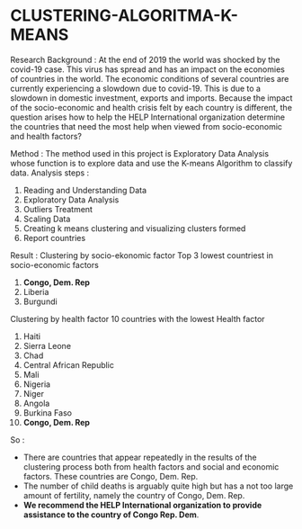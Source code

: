 # CLUSTERING-ALGORITMA-K-MEANS
Research Background :
At the end of 2019 the world was shocked by the covid-19 case. This virus has spread and has an impact on the economies of countries in the world. The economic conditions of several countries are currently experiencing a slowdown due to covid-19. This is due to a slowdown in domestic investment, exports and imports. Because the impact of the socio-economic and health crisis felt by each country is different, the question arises how to help the HELP International organization determine the countries that need the most help when viewed from socio-economic and health factors?

Method :
The method used in this project is Exploratory Data Analysis whose function is to explore data and use the K-means Algorithm to classify data.
Analysis steps :
1)	Reading and Understanding Data
2)	Exploratory Data Analysis
3)	Outliers Treatment
4)	Scaling Data
5)	Creating k means clustering and visualizing clusters formed
6)	Report countries

Result :
Clustering by socio-ekonomic factor
Top 3 lowest countriest in socio-economic factors 
1) **Congo, Dem. Rep**
2) Liberia
3) Burgundi

Clustering by health factor
10 countries with the lowest Health factor
1) Haiti
2) Sierra Leone
3) Chad
4) Central African Republic
5) Mali
6) Nigeria
7) Niger
8) Angola
9) Burkina Faso
10) **Congo, Dem. Rep**

So :
- There are countries that appear repeatedly in the results of the clustering process both from health factors and social and economic factors. These countries are Congo, Dem. Rep.
- The number of child deaths is arguably quite high but has a not too large amount of fertility, namely the country of Congo, Dem. Rep.
- **We recommend the HELP International organization to provide assistance to the country of Congo Rep. Dem**.

